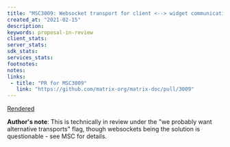 ```yaml
---
title: "MSC3009: Websocket transport for client <--> widget communications"
created_at: "2021-02-15"
description:
keywords: proposal-in-review
client_stats:
server_stats:
sdk_stats:
services_stats:
footnotes:
notes:
links:
 - title: "PR for MSC3009"
   link: "https://github.com/matrix-org/matrix-doc/pull/3009"
---
```

[Rendered](https://github.com/matrix-org/matrix-doc/blob/travis/msc/widgets-http-transport/proposals/3009-widgets-ws-transport.md)

**Author's note**: This is technically in review under the "we probably want alternative transports" flag, though websockets being the solution is questionable - see MSC for details.
